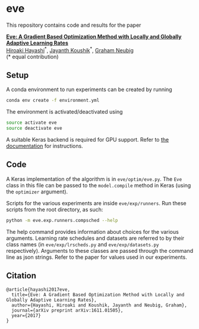 # eve

This repository contains code and results for the paper

**[Eve: A Gradient Based Optimization Method with Locally and Globally Adaptive Learning Rates](https://arxiv.org/abs/1611.01505)**<br>
[Hiroaki Hayashi](https://www.cs.cmu.edu/~hiroakih/)<sup>\*</sup>,
[Jayanth Koushik](https://jayanthkoushik.github.io)<sup>\*</sup>,
[Graham Neubig](http://phontron.com)<br>
(\* equal contribution)

## Setup
A conda environment to run experiments can be created by running

```bash
conda env create -f environment.yml
```

The environment is activated/deactivated using

```bash
source activate eve
source deactivate eve
```

A suitable Keras backend is required for GPU support. Refer to [the documentation](https://keras.io/#installation)
for instructions.

## Code
A Keras implementation of the algorithm is in `eve/optim/eve.py`. The `Eve`
class in this file can be passed to the `model.compile` method in Keras (using
the `optimizer` argument).

Scripts for the various experiments are inside `eve/exp/runners`. Run these
scripts from the root directory, as such:

```bash
python -m eve.exp.runners.compsched --help
```

The help command provides information about choices for the various arguments.
Learning rate schedules and datasets are referred to by their class names
(in `eve/exp/lrscheds.py` and `eve/exp/datasets.py` respectively). Arguments to
these classes are passed through the command line as json strings. Refer to
the paper for values used in our experiments.

## Citation
    @article{hayashi2017eve,
      title={Eve: A Gradient Based Optimization Method with Locally and Globally Adaptive Learning Rates},
      author={Hayashi, Hiroaki and Koushik, Jayanth and Neubig, Graham},
      journal={arXiv preprint arXiv:1611.01505},
      year={2017}
    }
